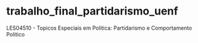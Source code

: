 # trabalho_final_partidarismo_uenf
LES04510 - Topicos Especiais em Politica: Partidarismo e Comportamento Politico

